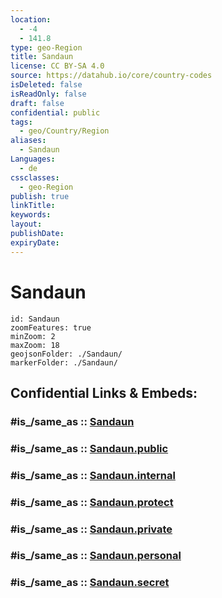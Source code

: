 ```yaml
---
location:
  - -4
  - 141.8
type: geo-Region
title: Sandaun
license: CC BY-SA 4.0
source: https://datahub.io/core/country-codes
isDeleted: false
isReadOnly: false
draft: false
confidential: public
tags:
  - geo/Country/Region
aliases:
  - Sandaun
Languages:
  - de
cssclasses:
  - geo-Region
publish: true
linkTitle:
keywords:
layout:
publishDate:
expiryDate:
---
```


# Sandaun

```leaflet
id: Sandaun
zoomFeatures: true 
minZoom: 2 
maxZoom: 18
geojsonFolder: ./Sandaun/
markerFolder: ./Sandaun/
```


## Confidential Links & Embeds: 

### #is_/same_as :: [Sandaun](/_Standards/Earth/Continent/Asia/Asia~South~East/Malay_Archipelago/Papua-New_Guinea/Provinces~Papua/Sandaun.md) 

### #is_/same_as :: [Sandaun.public](/_public/Earth/Continent/Asia/Asia~South~East/Malay_Archipelago/Papua-New_Guinea/Provinces~Papua/Sandaun.public.md) 

### #is_/same_as :: [Sandaun.internal](/_internal/Earth/Continent/Asia/Asia~South~East/Malay_Archipelago/Papua-New_Guinea/Provinces~Papua/Sandaun.internal.md) 

### #is_/same_as :: [Sandaun.protect](/_protect/Earth/Continent/Asia/Asia~South~East/Malay_Archipelago/Papua-New_Guinea/Provinces~Papua/Sandaun.protect.md) 

### #is_/same_as :: [Sandaun.private](/_private/Earth/Continent/Asia/Asia~South~East/Malay_Archipelago/Papua-New_Guinea/Provinces~Papua/Sandaun.private.md) 

### #is_/same_as :: [Sandaun.personal](/_personal/Earth/Continent/Asia/Asia~South~East/Malay_Archipelago/Papua-New_Guinea/Provinces~Papua/Sandaun.personal.md) 

### #is_/same_as :: [Sandaun.secret](/_secret/Earth/Continent/Asia/Asia~South~East/Malay_Archipelago/Papua-New_Guinea/Provinces~Papua/Sandaun.secret.md)


